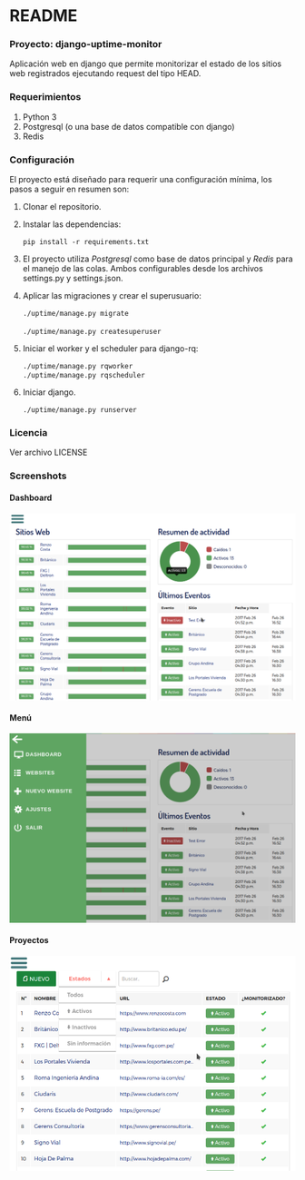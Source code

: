 # README #

### Proyecto: django-uptime-monitor ###

Aplicación web en django que permite monitorizar el estado de los sitios web registrados ejecutando request del tipo HEAD.


### Requerimientos ###

1. Python 3
2. Postgresql (o una base de datos compatible con django)
3. Redis

### Configuración ###

El proyecto está diseñado para requerir una configuración mínima, los pasos a seguir en resumen son:

1. Clonar el repositorio.

2. Instalar las dependencias:

      ```
      pip install -r requirements.txt
      ```

3. El proyecto utiliza *Postgresql* como base de datos principal y *Redis* para el manejo de las colas. Ambos configurables desde los archivos settings.py y settings.json.

4. Aplicar las migraciones y crear el superusuario:

      ```
      ./uptime/manage.py migrate
      
      ./uptime/manage.py createsuperuser
      ```

5. Iniciar el worker y el scheduler para django-rq:

      ```
      ./uptime/manage.py rqworker
      ./uptime/manage.py rqscheduler
      ```

7. Iniciar django.

      ```
      ./uptime/manage.py runserver
      ```

### Licencia ###

Ver archivo LICENSE


### Screenshots ###

#### Dashboard ####
![uptime - dashboard](screenshots/dashboard.png "Dashboard")

#### Menú ####
![uptime - menu](screenshots/menu.png "Menú")

#### Proyectos ####
![uptime - proyectos](screenshots/lista_de_proyectos.png "Proyectos")
